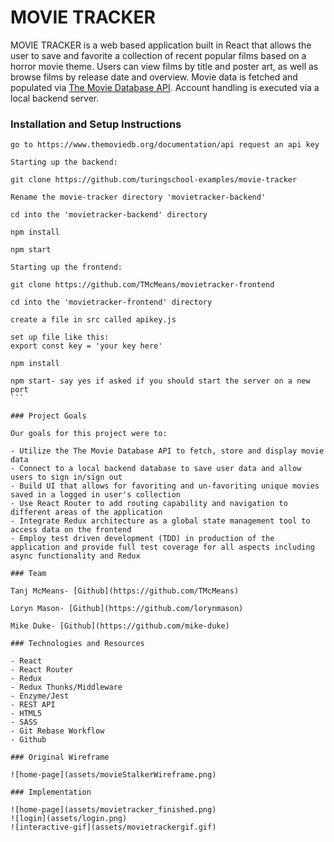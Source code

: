 # **MOVIE TRACKER**

MOVIE TRACKER is a web based application built in React that allows the user to save and favorite a collection of recent popular films based on a horror movie theme. Users can view films by title and poster art, as well as browse films by release date and overview. Movie data is fetched and populated via [The Movie Database API](https://www.themoviedb.org/documentation/api). Account handling is executed via a local backend server.

### Installation and Setup Instructions

````
go to https://www.themoviedb.org/documentation/api request an api key
````

```
Starting up the backend:

git clone https://github.com/turingschool-examples/movie-tracker

Rename the movie-tracker directory 'movietracker-backend'

cd into the 'movietracker-backend' directory

npm install

npm start
````
````
Starting up the frontend:

git clone https://github.com/TMcMeans/movietracker-frontend

cd into the 'movietracker-frontend' directory

create a file in src called apikey.js

set up file like this:
export const key = 'your key here'

npm install

npm start- say yes if asked if you should start the server on a new port
```

### Project Goals

Our goals for this project were to:

- Utilize the The Movie Database API to fetch, store and display movie data
- Connect to a local backend database to save user data and allow users to sign in/sign out
- Build UI that allows for favoriting and un-favoriting unique movies saved in a logged in user's collection
- Use React Router to add routing capability and navigation to different areas of the application
- Integrate Redux architecture as a global state management tool to access data on the frontend
- Employ test driven development (TDD) in production of the application and provide full test coverage for all aspects including async functionality and Redux

### Team

Tanj McMeans- [Github](https://github.com/TMcMeans)

Loryn Mason- [Github](https://github.com/lorynmason)

Mike Duke- [Github](https://github.com/mike-duke)

### Technologies and Resources

- React
- React Router
- Redux
- Redux Thunks/Middleware
- Enzyme/Jest
- REST API
- HTML5
- SASS
- Git Rebase Workflow
- Github

### Original Wireframe

![home-page](assets/movieStalkerWireframe.png)

### Implementation

![home-page](assets/movietracker_finished.png)
![login](assets/login.png)
![interactive-gif](assets/movietrackergif.gif)
